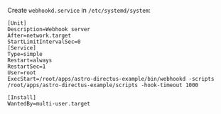 Create `webhookd.service` in `/etc/systemd/system`:

```text
[Unit]
Description=Webhook server
After=network.target
StartLimitIntervalSec=0
[Service]
Type=simple
Restart=always
RestartSec=1
User=root
ExecStart=/root/apps/astro-directus-example/bin/webhookd -scripts /root/apps/astro-directus-example/scripts -hook-timeout 1000

[Install]
WantedBy=multi-user.target
```
